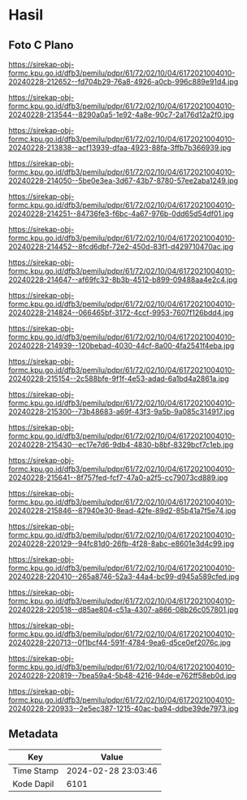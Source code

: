 # Hasil

## Foto C Plano

https://sirekap-obj-formc.kpu.go.id/dfb3/pemilu/pdpr/61/72/02/10/04/6172021004010-20240228-212652--fd704b29-76a8-4926-a0cb-996c889e91d4.jpg

https://sirekap-obj-formc.kpu.go.id/dfb3/pemilu/pdpr/61/72/02/10/04/6172021004010-20240228-213544--8290a0a5-1e92-4a8e-90c7-2a176d12a2f0.jpg

https://sirekap-obj-formc.kpu.go.id/dfb3/pemilu/pdpr/61/72/02/10/04/6172021004010-20240228-213838--acf13939-dfaa-4923-88fa-3ffb7b366939.jpg

https://sirekap-obj-formc.kpu.go.id/dfb3/pemilu/pdpr/61/72/02/10/04/6172021004010-20240228-214050--5be0e3ea-3d67-43b7-8780-57ee2aba1249.jpg

https://sirekap-obj-formc.kpu.go.id/dfb3/pemilu/pdpr/61/72/02/10/04/6172021004010-20240228-214251--84736fe3-f6bc-4a67-976b-0dd65d54df01.jpg

https://sirekap-obj-formc.kpu.go.id/dfb3/pemilu/pdpr/61/72/02/10/04/6172021004010-20240228-214452--8fcd6dbf-72e2-450d-83f1-d429710470ac.jpg

https://sirekap-obj-formc.kpu.go.id/dfb3/pemilu/pdpr/61/72/02/10/04/6172021004010-20240228-214647--af69fc32-8b3b-4512-b899-09488aa4e2c4.jpg

https://sirekap-obj-formc.kpu.go.id/dfb3/pemilu/pdpr/61/72/02/10/04/6172021004010-20240228-214824--066465bf-3172-4ccf-9953-7607f126bdd4.jpg

https://sirekap-obj-formc.kpu.go.id/dfb3/pemilu/pdpr/61/72/02/10/04/6172021004010-20240228-214939--120bebad-4030-44cf-8a00-4fa2541f4eba.jpg

https://sirekap-obj-formc.kpu.go.id/dfb3/pemilu/pdpr/61/72/02/10/04/6172021004010-20240228-215154--2c588bfe-9f1f-4e53-adad-6a1bd4a2861a.jpg

https://sirekap-obj-formc.kpu.go.id/dfb3/pemilu/pdpr/61/72/02/10/04/6172021004010-20240228-215300--73b48683-a69f-43f3-9a5b-9a085c314917.jpg

https://sirekap-obj-formc.kpu.go.id/dfb3/pemilu/pdpr/61/72/02/10/04/6172021004010-20240228-215430--ec17e7d6-9db4-4830-b8bf-8329bcf7c1eb.jpg

https://sirekap-obj-formc.kpu.go.id/dfb3/pemilu/pdpr/61/72/02/10/04/6172021004010-20240228-215641--8f757fed-fcf7-47a0-a2f5-cc79073cd889.jpg

https://sirekap-obj-formc.kpu.go.id/dfb3/pemilu/pdpr/61/72/02/10/04/6172021004010-20240228-215846--87940e30-8ead-42fe-89d2-85b41a7f5e74.jpg

https://sirekap-obj-formc.kpu.go.id/dfb3/pemilu/pdpr/61/72/02/10/04/6172021004010-20240228-220129--94fc81d0-26fb-4f28-8abc-e8601e3d4c99.jpg

https://sirekap-obj-formc.kpu.go.id/dfb3/pemilu/pdpr/61/72/02/10/04/6172021004010-20240228-220410--265a8746-52a3-44a4-bc99-d945a589cfed.jpg

https://sirekap-obj-formc.kpu.go.id/dfb3/pemilu/pdpr/61/72/02/10/04/6172021004010-20240228-220518--d85ae804-c51a-4307-a866-08b26c057801.jpg

https://sirekap-obj-formc.kpu.go.id/dfb3/pemilu/pdpr/61/72/02/10/04/6172021004010-20240228-220713--0f1bcf44-591f-4784-9ea6-d5ce0ef2076c.jpg

https://sirekap-obj-formc.kpu.go.id/dfb3/pemilu/pdpr/61/72/02/10/04/6172021004010-20240228-220819--7bea59a4-5b48-4216-94de-e762ff58eb0d.jpg

https://sirekap-obj-formc.kpu.go.id/dfb3/pemilu/pdpr/61/72/02/10/04/6172021004010-20240228-220933--2e5ec387-1215-40ac-ba94-ddbe39de7973.jpg


## Metadata

| Key        | Value               |
| ---------- | ------------------- |
| Time Stamp | 2024-02-28 23:03:46 |
| Kode Dapil | 6101                |



